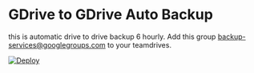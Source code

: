 # GDrive to GDrive Auto Backup
this is automatic drive to drive backup 6 hourly.
Add this group backup-services@googlegroups.com
 to your teamdrives.

[![Deploy](https://www.herokucdn.com/deploy/button.svg)](https://dashboard.heroku.com/new?template=https://github.com/modbots/drive2drive)
